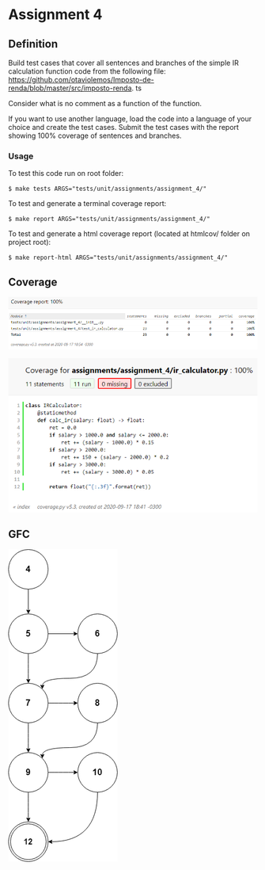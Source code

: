 # Assignment 4

## Definition

Build test cases that cover all sentences and branches of the simple IR calculation function code from the following file: https://github.com/otaviolemos/Imposto-de-renda/blob/master/src/imposto-renda. ts

Consider what is no comment as a function of the function.

If you want to use another language, load the code into a language of your choice and create the test cases. Submit the test cases with the report showing 100% coverage of sentences and branches.

### Usage

To test this code run on root folder:

```
$ make tests ARGS="tests/unit/assignments/assignment_4/"
```

To test and generate a terminal coverage report:

```
$ make report ARGS="tests/unit/assignments/assignment_4/"
```

To test and generate a html coverage report (located at htmlcov/ folder on project root):

```
$ make report-html ARGS="tests/unit/assignments/assignment_4/"
```

## Coverage

![Coverage1](coverage2.png)

![Coverage2](coverage.png)

## GFC

![GFC](gfc.png)